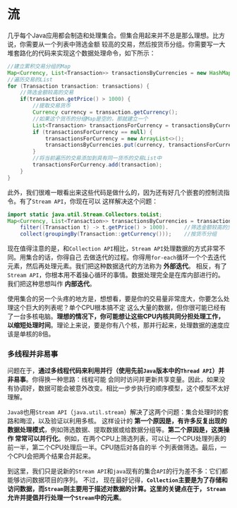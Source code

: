 流
=============================================================
几乎每个Java应用都会制造和处理集合。但集合用起来并不总是那么理想。比方说，你需要从一个列表中筛选金额
较高的交易，然后按货币分组。你需要写一大堆套路化的代码来实现这个数据处理命令，如下所示：
```java
//建立累积交易分组的Map
Map<Currency, List<Transaction>> transactionsByCurrencies = new HashMap<>();
//遍历交易的List
for (Transaction transaction: transactions) {
    //筛选金额较高的交易
    if(transaction.getPrice() > 1000) {
        //提取交易货币
        Currency currency = transaction.getCurrency();
        //如果这个货币的分组Map是空的，那就建立一个
        List<Transaction> transactionsForCurrency = transactionsByCurrencies.get(currency);
        if (transactionsForCurrency == null) {
            transactionsForCurrency = new ArrayList<>();
            transactionsByCurrencies.put(currency, transactionsForCurrency);
        }
        //将当前遍历的交易添加到具有同一货币的交易List中
        transactionsForCurrency.add(transaction);
    }
}
```
此外，我们很难一眼看出来这些代码是做什么的，因为还有好几个嵌套的控制流指令。有了`Stream API`，你现在可以
这样解决这个问题：
```java
import static java.util.Stream.Collectors.toList;
Map<Currency, List<Transaction>> transactionsByCurrencies = transactions.stream().
    filter((Transaction t) -> t.getPrice() > 1000).     //筛选金额较高的交易
    collect(groupingBy(Transaction::getCurrency()));    //按货币分组
```
现在值得注意的是，和`Collection API`相比，`Stream API`处理数据的方式非常不同。用集合的话，你得自己
去做迭代的过程。你得用`for-each`循环一个个去迭代元素，然后再处理元素。我们把这种数据迭代的方法称为 **外部迭代**。
相反，有了`Stream API`，你根本用不着操心循环的事情。数据处理完全是在库内部进行的。我们把这种思想叫作 **内部迭代**。

使用集合的另一个头疼的地方是，想想看，要是你的交易量非常庞大，你要怎么处理这个巨大的列表呢？单个CPU根本搞不定
这么大量的数据，但你很可能已经有了一台多核电脑。**理想的情况下，你可能想让这些CPU内核共同分担处理工作，
以缩短处理时间**。理论上来说，要是你有八个核，那并行起来，处理数据的速度应该是单核的8倍。

### 多线程并非易事
问题在于，**通过多线程代码来利用并行（使用先前`Java`版本中的`Thread API`）并非易事**。你得换一种思路：线程可能
会同时访问并更新共享变量。因此，如果没有协调好，数据可能会被意外改变。相比一步步执行的顺序模型，这个模型不太好理解。

`Java8`也用`Stream API`（`java.util.stream`）解决了这两个问题：集合处理时的套路和晦涩，以及验证以利用多核。
这样设计的 **第一个原因是，有许多反复出现的数据处理模式**，例如筛选数据、提取数据或给数据分组等。**第二个原因是，这类操作
常常可以并行化**。例如，在两个CPU上筛选列表，可以让一个CPU处理列表的前一半，第二个CPU处理后一半。CPU随后对各自的半
个列表做筛选。最后，一个CPU会把两个结果合并起来。

到这里，我们只是说新的`Stream API`和`java`现有的集合`API`的行为差不多：它们都能够访问数据项目的序列。 不过，
现在最好记得，**`Collection`主要是为了存储和访问数据，而`Stream`则主要用于描述对数据的计算。这里的关键点在于，
`Stream`允许并提倡并行处理一个`Stream`中的元素**。


